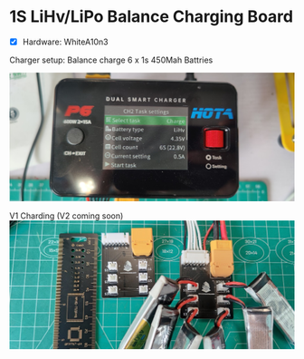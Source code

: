# 1S LiHv/LiPo Balance Charging Board

- [x] Hardware: WhiteA10n3

Charger setup: Balance charge 6 x 1s 450Mah Battries

![badge0](/pics/settings.jpg)   

V1 Charding (V2 coming soon)
![badge0](/pics/charge_v1.jpg)   
